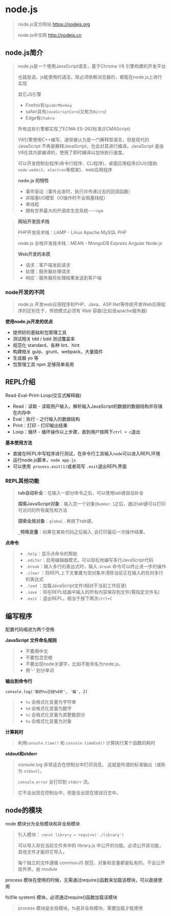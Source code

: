 # node.js

> node.js官方网站   https://nodejs.org
>
> node.js中文网       http://nodejs.cn

## node.js简介

> node.js是一个使用JavaScript语言，基于Chrome V8 引擎构建的开发平台
>
> 也就是说，js能使用的语法，除必须依赖浏览器的，都能在node.js上进行实现
>
> 其它JS引擎
>
> - Firefox有`SpiderMonkey`
> - safari具有`JavaScriptCore`(又称为`Nitro`)
> - Edge有`Chakra`
>
> 所有这些引擎都实现了ECMA ES-262标准(ECMAScript)
>
> V8引擎使用C++编写，通常被认为是一门解释型语言，但是现代的 JavaScript 不再是解释JavaScript，也会对其进行编译。JavaScript 是由V8在其内部编译的，使用了即时编译以加快执行速度。
>
> 可以开发控制台程序(命令行程序、CLI程序)，桌面应用程序(GUI)(借助 `node-webkit`、`electron`等框架)、web应用程序
>
> **node.js 的特性**
>
> - 事件驱动（事件出发时，执行并传递过去的回调函数）
> - 非阻塞I/O模型（IO操作时不会阻塞线程）
> - 单线程
> - 拥有世界最大的开源库生态系统----`npm`

> **网站开发技术栈**
>
> PHP开发技术栈：LAMP - Linux Apache MySQL PHP
>
> node.js 全栈开发技术栈：MEAN - MongoDB Express Angular Node.js
>
> **Web开发的本质**
>
> - 请求：客户端发起请求
> - 处理：服务器处理请求
> - 响应：服务器将处理结果发送到客户端

### node开发的不同

> node.js 开发web应用程序和PHP、Java、ASP.Net等传统开发Web应用程序的区别在于，传统模式必须有 Web 容器(比如说apache服务器)
>

**使用node.js开发的优点**

- 提供好的基础和包管理工具
- 测试相关 tdd / bdd 测试覆盖率
- 规范化 standard、各种 lint、hint
- 构建相关 gulp、grunt、webpack，大量插件
- 生成器 yo 等
- 包管理工具 npm 足够简单易用

## REPL介绍

Read-Eval-Print-Loop(交互式解释器)

- Read：读取 - 读取用户输入，解析输入JavaScript的数据的数据结构并存储在内存中
- Eval：执行 - 之行输入的数据结构
- Print：打印 - 打印输出结果
- Loop：循环 - 循环操作以上步骤，直到用户按两下`ctrl + c`退出

**基本使用方法**

- 直接在REPL中写程序进行测试，在命令行工具输入`node`可以进入REPL环境
- 运行node.js脚本，`node app.js`
- 可以使用` process.exit(1)`或者简写 `.exit`退出REPL界面

### REPL其他功能

> **tab自动补全**：在输入一部分命令之后，可以使用tab键自动补全
>
> **探索JavaScript对象**：输入完一个对象(`Number.`)之后，通过tab键可以打印可访问的所有属性和方法
>
> **探索全局对象**：`global.` 再按下tab键。
>
> **`_`特殊变量**：如果在某些代码之后输入`_`会打印最后一次操作结果。

**点命令**

> - `.help`：显示点命令的帮助
> - `.editor`：启用编辑器模式，可以轻松地编写多行JavaScript代码
> - `.break`：输入多行的表达式时，输入`.break` 命令可以终止进一步的操作
> - `.clear` ：将REPL上下文重置为空对象并清除当前正在输入的任何多行的表达式
> - `.load` ：加载JavaScript文件(相对于当前工作目录)
> - `.save` ：将在REPL绘画中输入的所有内容保存到文件(需指定文件名)
> - `.exit` ：退出REPL，相当于按下两次`ctrl+C`

## 编写程序

配置代码缩进为两个空格

**JavaScript 文件命名规则**

> - 不要用中文
> - 不要包含空格
> - 不要出现node关键字，比如不能命名为node.js。
> - 用'-' 划分单词

**输出到命令行**

`console.log('我的%s已经%d岁', '猫', 2)`

> - `%s` 会格式化变量为字符串
> - `%d` 会格式化变量为数字
> - `%i` 会格式化变量为其整数部分
> - `%o` 会格式化变量为对象

**计算耗时**

> 利用`console.time()` 和 `console.timeEnd()` 计算执行某个函数的耗时

**stdout和stderr**

> console.log 非常适合在控制台中打印消息。 这就是所谓的标准输出（或称为 `stdout`）。
>
> `console.error` 会打印到 `stderr` 流。
>
> 它不会出现在控制台中，但是会出现在错误日志中。

## node的模块

node 模块分为全局模块和非全局模块

> 引入模块： `const library = require('./library') ` 
>
> 可以导入存在当前文件夹中的 library.js 中公开的功能。必须公开其功能，其他文件才能将它导入。
>
> 每个独立的文件遵循 commonJS 规范，对象和变量都是私有的，不会公开给外界。由 module

process 模块在使用的时候，无需通过require()函数来加载该模块，可以直接使用

fs(file system) 模块，必须通过require()函数加载该模块

> process 模块是全局模块，fs是非全局模块，需要加载才能使用

